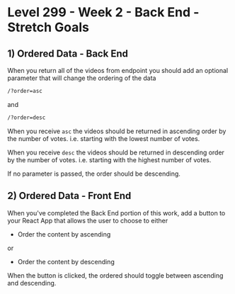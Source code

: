 # Level 299 - Week 2 - Back End - Stretch Goals

## 1) Ordered Data - Back End

When you return all of the videos from endpoint you should add an optional parameter that will change the ordering of the data

```sh
/?order=asc
```

and

```sh
/?order=desc
```

When you receive `asc` the videos should be returned in ascending order by the number of votes. i.e. starting with the lowest number of votes.

When you receive `desc` the videos should be returned in descending order by the number of votes. i.e. starting with the highest number of votes.

If no parameter is passed, the order should be descending.

## 2) Ordered Data - Front End

When you've completed the Back End portion of this work, add a button to your React App that allows the user to choose to either

- Order the content by ascending

or

- Order the content by descending

When the button is clicked, the ordered should toggle between ascending and descending.
